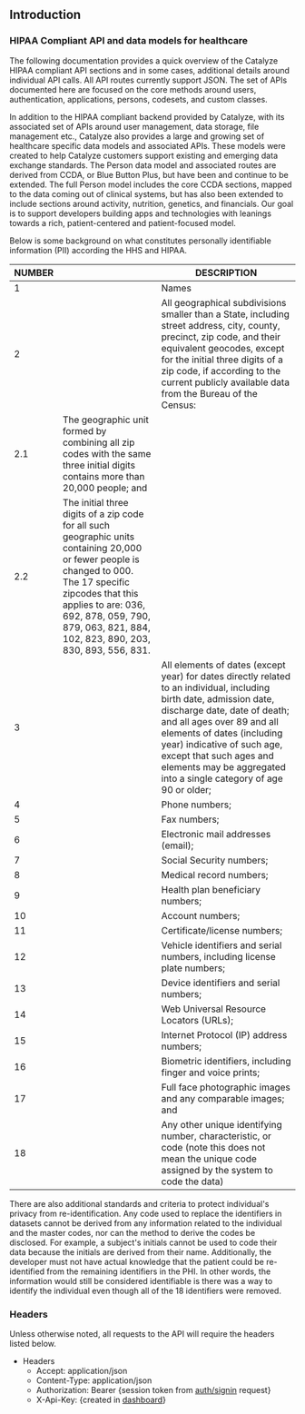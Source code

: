 
## Introduction

### HIPAA Compliant API and data models for healthcare

The following documentation provides a quick overview of the Catalyze HIPAA compliant API sections and in some cases, additional details around individual API calls.
All API routes currently support JSON. The set of APIs documented here are focused on the core methods around users, authentication, applications, persons, codesets, and custom classes.

In addition to the HIPAA compliant backend provided by Catalyze, with its associated set of APIs around user management, data storage, file management etc., Catalyze also provides a large and growing set of healthcare specific data models and associated APIs. These models were created to help Catalyze customers support existing and emerging data exchange standards. The Person data model and associated routes are derived from CCDA, or Blue Button Plus, but have been and continue to be extended.
The full Person model includes the core CCDA sections, mapped to the data coming out of clinical systems, but has also been extended to include sections around activity, nutrition, genetics, and financials. Our goal is to support developers building apps and technologies with leanings towards a rich, patient-centered and patient-focused model.

Below is some background on what constitutes personally identifiable information (PII) according the HHS and HIPAA.

NUMBER |  |DESCRIPTION
------|-------|----------
1   |   | Names
2   |   | All geographical subdivisions smaller than a State, including street address, city, county, precinct, zip code, and their equivalent geocodes, except for the initial three digits of a zip  code, if according to the current publicly available data from the Bureau of the Census:
 |2.1| The geographic unit formed by combining all zip codes with the same three initial digits contains more than 20,000 people; and
 |2.2| The initial three digits of a zip code for all such geographic units containing 20,000 or fewer people is changed to 000. The 17 specific zipcodes that this applies to are: 036, 692, 878, 059, 790, 879, 063, 821, 884, 102, 823, 890, 203, 830, 893, 556, 831.
3   |   | All elements of dates (except year) for dates directly related to an individual, including birth date, admission date, discharge date, date of death; and all ages over 89 and all elements of dates (including year) indicative of such age, except that such ages and elements may be aggregated into a single category of age 90 or older;
4   |   | Phone numbers;
5   |   | Fax numbers;
6   |   | Electronic mail addresses (email);
7   |   | Social Security numbers;
8   |   | Medical record numbers;
9   |   | Health plan beneficiary numbers;
10  |   | Account numbers;
11  |   | Certificate/license numbers;
12  |   | Vehicle identifiers and serial numbers, including license plate numbers;
13  |   | Device identifiers and serial numbers;
14  |   | Web Universal Resource Locators (URLs);
15  |   | Internet Protocol (IP) address numbers;
16  |   | Biometric identifiers, including finger and voice prints;
17  |   | Full face photographic images and any comparable images; and
18  |   | Any other unique identifying number, characteristic, or code (note this does not mean the unique code assigned by the system to code the data)

There are also additional standards and criteria to protect individual's privacy from re-identification. Any code used to replace the identifiers in datasets cannot be derived from any information related to the individual and the master codes, nor can the method to derive the codes be disclosed. For example, a subject's initials cannot be used to code their data because the initials are derived from their name. Additionally, the developer must not have actual knowledge that the patient could be re-identified from the remaining identifiers in the PHI. In other words, the information would still be considered identifiable is there was a way to identify the individual even though all of the 18 identifiers were removed.

### Headers
Unless otherwise noted, all requests to the API will require the headers listed below.

* Headers
  * Accept: application/json
  * Content-Type: application/json
  * Authorization: Bearer {session token from [auth/signin](##sign-in) request}
  * X-Api-Key: {created in [dashboard](https://dashboard.catalyze.io)}
